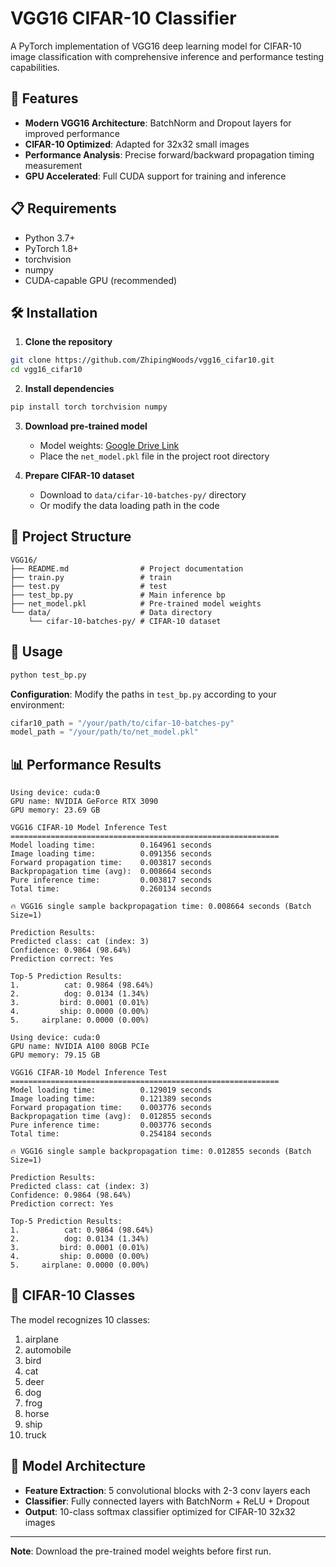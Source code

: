 # VGG16 CIFAR-10 Classifier

A PyTorch implementation of VGG16 deep learning model for CIFAR-10 image classification with comprehensive inference and performance testing capabilities.

## 🚀 Features

- **Modern VGG16 Architecture**: BatchNorm and Dropout layers for improved performance
- **CIFAR-10 Optimized**: Adapted for 32x32 small images  
- **Performance Analysis**: Precise forward/backward propagation timing measurement
- **GPU Accelerated**: Full CUDA support for training and inference

## 📋 Requirements

- Python 3.7+
- PyTorch 1.8+
- torchvision
- numpy
- CUDA-capable GPU (recommended)

## 🛠️ Installation

1. **Clone the repository**
```bash
git clone https://github.com/ZhipingWoods/vgg16_cifar10.git
cd vgg16_cifar10
```

2. **Install dependencies**
```bash
pip install torch torchvision numpy
```

3. **Download pre-trained model**
   - Model weights: [Google Drive Link](https://drive.google.com/file/d/1qS7OCkll7uCzY7u2cak6un4-ExcOAXgC/view?usp=drive_link)
   - Place the `net_model.pkl` file in the project root directory

4. **Prepare CIFAR-10 dataset**
   - Download to `data/cifar-10-batches-py/` directory
   - Or modify the data loading path in the code

## 📁 Project Structure

```
VGG16/
├── README.md                # Project documentation
├── train.py                 # train
├── test.py                  # test
├── test_bp.py               # Main inference bp 
├── net_model.pkl            # Pre-trained model weights
└── data/                    # Data directory
    └── cifar-10-batches-py/ # CIFAR-10 dataset
```

## 🚀 Usage

```bash
python test_bp.py
```

**Configuration**: Modify the paths in `test_bp.py` according to your environment:

```python
cifar10_path = "/your/path/to/cifar-10-batches-py"
model_path = "/your/path/to/net_model.pkl"
```

## 📊 Performance Results

```
Using device: cuda:0
GPU name: NVIDIA GeForce RTX 3090
GPU memory: 23.69 GB

VGG16 CIFAR-10 Model Inference Test
============================================================
Model loading time:          0.164961 seconds
Image loading time:          0.091356 seconds
Forward propagation time:    0.003817 seconds
Backpropagation time (avg):  0.008664 seconds
Pure inference time:         0.003817 seconds
Total time:                  0.260134 seconds

🔥 VGG16 single sample backpropagation time: 0.008664 seconds (Batch Size=1)

Prediction Results:
Predicted class: cat (index: 3)
Confidence: 0.9864 (98.64%)
Prediction correct: Yes

Top-5 Prediction Results:
1.          cat: 0.9864 (98.64%)
2.          dog: 0.0134 (1.34%)
3.         bird: 0.0001 (0.01%)
4.         ship: 0.0000 (0.00%)
5.     airplane: 0.0000 (0.00%)
```

```
Using device: cuda:0
GPU name: NVIDIA A100 80GB PCIe
GPU memory: 79.15 GB

VGG16 CIFAR-10 Model Inference Test
============================================================
Model loading time:          0.129019 seconds
Image loading time:          0.121389 seconds
Forward propagation time:    0.003776 seconds
Backpropagation time (avg):  0.012855 seconds
Pure inference time:         0.003776 seconds
Total time:                  0.254184 seconds

🔥 VGG16 single sample backpropagation time: 0.012855 seconds (Batch Size=1)

Prediction Results:
Predicted class: cat (index: 3)
Confidence: 0.9864 (98.64%)
Prediction correct: Yes

Top-5 Prediction Results:
1.          cat: 0.9864 (98.64%)
2.          dog: 0.0134 (1.34%)
3.         bird: 0.0001 (0.01%)
4.         ship: 0.0000 (0.00%)
5.     airplane: 0.0000 (0.00%)
```



## 🎯 CIFAR-10 Classes

The model recognizes 10 classes:
1. airplane
2. automobile  
3. bird
4. cat
5. deer
6. dog
7. frog
8. horse
9. ship
10. truck

## 🔧 Model Architecture

- **Feature Extraction**: 5 convolutional blocks with 2-3 conv layers each
- **Classifier**: Fully connected layers with BatchNorm + ReLU + Dropout
- **Output**: 10-class softmax classifier optimized for CIFAR-10 32x32 images


---

**Note**: Download the pre-trained model weights before first run.